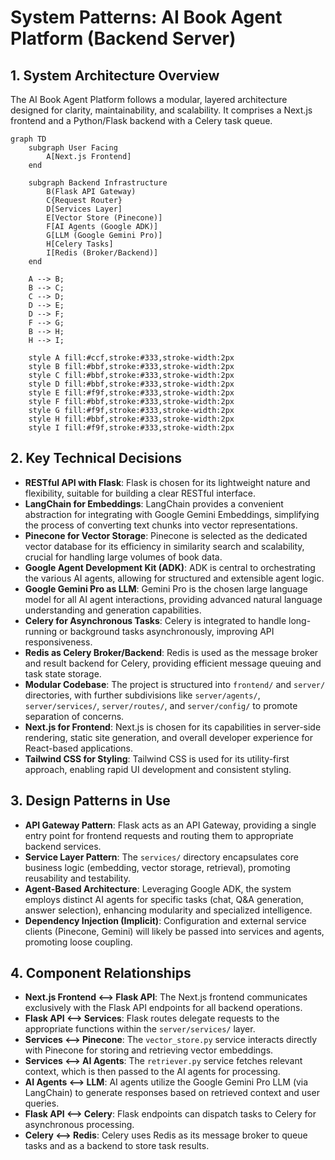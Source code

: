 # System Patterns: AI Book Agent Platform (Backend Server)

## 1. System Architecture Overview

The AI Book Agent Platform follows a modular, layered architecture designed for clarity, maintainability, and scalability. It comprises a Next.js frontend and a Python/Flask backend with a Celery task queue.

```mermaid
graph TD
    subgraph User Facing
        A[Next.js Frontend]
    end

    subgraph Backend Infrastructure
        B(Flask API Gateway)
        C{Request Router}
        D[Services Layer]
        E[Vector Store (Pinecone)]
        F[AI Agents (Google ADK)]
        G[LLM (Google Gemini Pro)]
        H[Celery Tasks]
        I[Redis (Broker/Backend)]
    end

    A --> B;
    B --> C;
    C --> D;
    D --> E;
    D --> F;
    F --> G;
    B --> H;
    H --> I;

    style A fill:#ccf,stroke:#333,stroke-width:2px
    style B fill:#bbf,stroke:#333,stroke-width:2px
    style C fill:#bbf,stroke:#333,stroke-width:2px
    style D fill:#bbf,stroke:#333,stroke-width:2px
    style E fill:#f9f,stroke:#333,stroke-width:2px
    style F fill:#bbf,stroke:#333,stroke-width:2px
    style G fill:#f9f,stroke:#333,stroke-width:2px
    style H fill:#bbf,stroke:#333,stroke-width:2px
    style I fill:#f9f,stroke:#333,stroke-width:2px
```

## 2. Key Technical Decisions

- **RESTful API with Flask**: Flask is chosen for its lightweight nature and flexibility, suitable for building a clear RESTful interface.
- **LangChain for Embeddings**: LangChain provides a convenient abstraction for integrating with Google Gemini Embeddings, simplifying the process of converting text chunks into vector representations.
- **Pinecone for Vector Storage**: Pinecone is selected as the dedicated vector database for its efficiency in similarity search and scalability, crucial for handling large volumes of book data.
- **Google Agent Development Kit (ADK)**: ADK is central to orchestrating the various AI agents, allowing for structured and extensible agent logic.
- **Google Gemini Pro as LLM**: Gemini Pro is the chosen large language model for all AI agent interactions, providing advanced natural language understanding and generation capabilities.
- **Celery for Asynchronous Tasks**: Celery is integrated to handle long-running or background tasks asynchronously, improving API responsiveness.
- **Redis as Celery Broker/Backend**: Redis is used as the message broker and result backend for Celery, providing efficient message queuing and task state storage.
- **Modular Codebase**: The project is structured into `frontend/` and `server/` directories, with further subdivisions like `server/agents/`, `server/services/`, `server/routes/`, and `server/config/` to promote separation of concerns.
- **Next.js for Frontend**: Next.js is chosen for its capabilities in server-side rendering, static site generation, and overall developer experience for React-based applications.
- **Tailwind CSS for Styling**: Tailwind CSS is used for its utility-first approach, enabling rapid UI development and consistent styling.

## 3. Design Patterns in Use

- **API Gateway Pattern**: Flask acts as an API Gateway, providing a single entry point for frontend requests and routing them to appropriate backend services.
- **Service Layer Pattern**: The `services/` directory encapsulates core business logic (embedding, vector storage, retrieval), promoting reusability and testability.
- **Agent-Based Architecture**: Leveraging Google ADK, the system employs distinct AI agents for specific tasks (chat, Q&A generation, answer selection), enhancing modularity and specialized intelligence.
- **Dependency Injection (Implicit)**: Configuration and external service clients (Pinecone, Gemini) will likely be passed into services and agents, promoting loose coupling.

## 4. Component Relationships

- **Next.js Frontend <--> Flask API**: The Next.js frontend communicates exclusively with the Flask API endpoints for all backend operations.
- **Flask API <--> Services**: Flask routes delegate requests to the appropriate functions within the `server/services/` layer.
- **Services <--> Pinecone**: The `vector_store.py` service interacts directly with Pinecone for storing and retrieving vector embeddings.
- **Services <--> AI Agents**: The `retriever.py` service fetches relevant context, which is then passed to the AI agents for processing.
- **AI Agents <--> LLM**: AI agents utilize the Google Gemini Pro LLM (via LangChain) to generate responses based on retrieved context and user queries.
- **Flask API <--> Celery**: Flask endpoints can dispatch tasks to Celery for asynchronous processing.
- **Celery <--> Redis**: Celery uses Redis as its message broker to queue tasks and as a backend to store task results.
